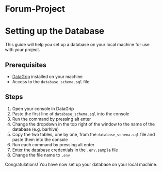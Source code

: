 # Forum-Project

# Setting up the Database

This guide will help you set up a database on your local machine for use with your project.

## Prerequisites

- [DataGrip](https://www.jetbrains.com/datagrip/) installed on your machine
- Access to the `database_schema.sql` file

## Steps

1. Open your console in DataGrip
2. Paste the first line of `database_schema.sql` into the console
3. Run the command by pressing alt enter
4. Change the dropdown in the top right of the window to the name of the database (e.g. barhive)
5. Copy the two tables, one by one, from the `database_schema.sql` file and paste them into the console
6. Run each command by pressing alt enter
7. Enter the database credentials in the `.env.sample` file
8. Change the file name to `.env`

Congratulations! You have now set up your database on your local machine.
